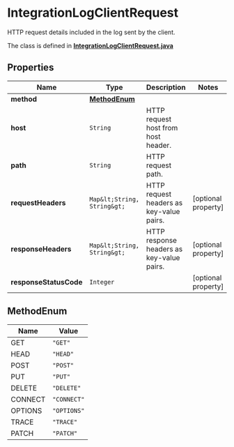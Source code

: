 

# IntegrationLogClientRequest

HTTP request details included in the log sent by the client.

The class is defined in **[IntegrationLogClientRequest.java](../../src/main/java/org/openapitools/model/IntegrationLogClientRequest.java)**

## Properties

Name | Type | Description | Notes
------------ | ------------- | ------------- | -------------
**method** | [**MethodEnum**](#MethodEnum) |  | 
**host** | `String` | HTTP request host from host header. | 
**path** | `String` | HTTP request path. | 
**requestHeaders** | `Map&lt;String, String&gt;` | HTTP request headers as key-value pairs. |  [optional property]
**responseHeaders** | `Map&lt;String, String&gt;` | HTTP response headers as key-value pairs. |  [optional property]
**responseStatusCode** | `Integer` |  |  [optional property]

## MethodEnum

Name | Value
---- | -----
GET | `"GET"`
HEAD | `"HEAD"`
POST | `"POST"`
PUT | `"PUT"`
DELETE | `"DELETE"`
CONNECT | `"CONNECT"`
OPTIONS | `"OPTIONS"`
TRACE | `"TRACE"`
PATCH | `"PATCH"`








